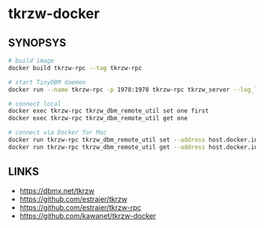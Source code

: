 # tkrzw-docker 

## SYNOPSYS

```sh
# build image
docker build tkrzw-rpc --tag tkrzw-rpc

# start TinyDBM daemon
docker run --name tkrzw-rpc -p 1978:1978 tkrzw-rpc tkrzw_server --log_level debug

# connect local
docker exec tkrzw-rpc tkrzw_dbm_remote_util set one first
docker exec tkrzw-rpc tkrzw_dbm_remote_util get one

# connect via Docker for Mac
docker run tkrzw-rpc tkrzw_dbm_remote_util set --address host.docker.internal:1978 two second
docker run tkrzw-rpc tkrzw_dbm_remote_util get --address host.docker.internal:1978 two
```

## LINKS

- https://dbmx.net/tkrzw
- https://github.com/estraier/tkrzw
- https://github.com/estraier/tkrzw-rpc
- https://github.com/kawanet/tkrzw-docker
